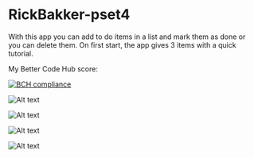 # RickBakker-pset4

With this app you can add to do items in a list and mark them as done or you can delete them. 
On first start, the app gives 3 items with a quick tutorial.


My Better Code Hub score:

[![BCH compliance](https://bettercodehub.com/edge/badge/RickBakker01/RickBakker-pset4?branch=master)](https://bettercodehub.com/)




![Alt text](https://github.com/RickBakker01/RickBakker-pset4/blob/master/docs/Screenshot_20170928-163950.jpg)

![Alt text](https://github.com/RickBakker01/RickBakker-pset4/blob/master/docs/Screenshot_20170928-163939.jpg)

![Alt text](https://github.com/RickBakker01/RickBakker-pset4/blob/master/docs/Screenshot_20170928-164013.jpg)

![Alt text](https://github.com/RickBakker01/RickBakker-pset4/blob/master/docs/Screenshot_20170928-163958.jpg)
